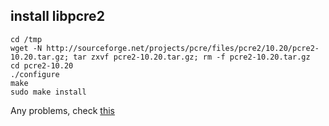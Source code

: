 ## install libpcre2


```
cd /tmp
wget -N http://sourceforge.net/projects/pcre/files/pcre2/10.20/pcre2-10.20.tar.gz; tar zxvf pcre2-10.20.tar.gz; rm -f pcre2-10.20.tar.gz
cd pcre2-10.20
./configure
make
sudo make install
```
Any problems, check [this](http://www.pcre.org/)